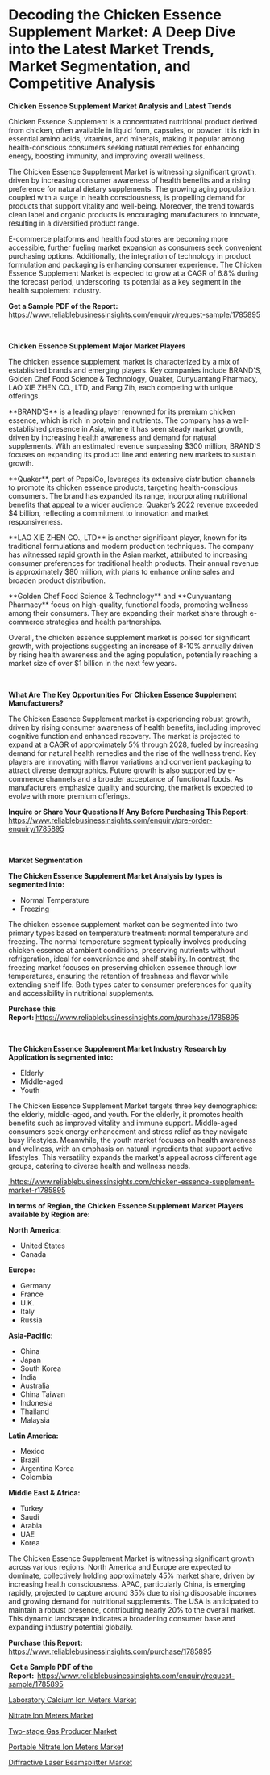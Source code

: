 <p><h1>Decoding the Chicken Essence Supplement Market: A Deep Dive into the Latest Market Trends, Market Segmentation, and Competitive Analysis</h1></p><p><strong>Chicken Essence Supplement Market Analysis and Latest Trends</strong></p>
<p><p>Chicken Essence Supplement is a concentrated nutritional product derived from chicken, often available in liquid form, capsules, or powder. It is rich in essential amino acids, vitamins, and minerals, making it popular among health-conscious consumers seeking natural remedies for enhancing energy, boosting immunity, and improving overall wellness. </p><p>The Chicken Essence Supplement Market is witnessing significant growth, driven by increasing consumer awareness of health benefits and a rising preference for natural dietary supplements. The growing aging population, coupled with a surge in health consciousness, is propelling demand for products that support vitality and well-being. Moreover, the trend towards clean label and organic products is encouraging manufacturers to innovate, resulting in a diversified product range. </p><p>E-commerce platforms and health food stores are becoming more accessible, further fueling market expansion as consumers seek convenient purchasing options. Additionally, the integration of technology in product formulation and packaging is enhancing consumer experience. The Chicken Essence Supplement Market is expected to grow at a CAGR of 6.8% during the forecast period, underscoring its potential as a key segment in the health supplement industry.</p></p>
<p><strong>Get a Sample PDF of the Report:&nbsp;</strong> <a href="https://www.reliablebusinessinsights.com/enquiry/request-sample/1785895?utm_campaign=57&utm_medium=2&utm_source=Github&utm_content=ia&utm_term=13102024&utm_id=chicken-essence-supplement">https://www.reliablebusinessinsights.com/enquiry/request-sample/1785895</a></p>
<p>&nbsp;</p>
<p><strong>Chicken Essence Supplement Major Market Players</strong></p>
<p><p>The chicken essence supplement market is characterized by a mix of established brands and emerging players. Key companies include BRAND'S, Golden Chef Food Science & Technology, Quaker, Cunyuantang Pharmacy, LAO XIE ZHEN CO., LTD, and Fang Zih, each competing with unique offerings.</p><p>**BRAND'S** is a leading player renowned for its premium chicken essence, which is rich in protein and nutrients. The company has a well-established presence in Asia, where it has seen steady market growth, driven by increasing health awareness and demand for natural supplements. With an estimated revenue surpassing $300 million, BRAND'S focuses on expanding its product line and entering new markets to sustain growth.</p><p>**Quaker**, part of PepsiCo, leverages its extensive distribution channels to promote its chicken essence products, targeting health-conscious consumers. The brand has expanded its range, incorporating nutritional benefits that appeal to a wider audience. Quaker’s 2022 revenue exceeded $4 billion, reflecting a commitment to innovation and market responsiveness.</p><p>**LAO XIE ZHEN CO., LTD** is another significant player, known for its traditional formulations and modern production techniques. The company has witnessed rapid growth in the Asian market, attributed to increasing consumer preferences for traditional health products. Their annual revenue is approximately $80 million, with plans to enhance online sales and broaden product distribution.</p><p>**Golden Chef Food Science & Technology** and **Cunyuantang Pharmacy** focus on high-quality, functional foods, promoting wellness among their consumers. They are expanding their market share through e-commerce strategies and health partnerships.</p><p>Overall, the chicken essence supplement market is poised for significant growth, with projections suggesting an increase of 8-10% annually driven by rising health awareness and the aging population, potentially reaching a market size of over $1 billion in the next few years.</p></p>
<p>&nbsp;</p>
<p><strong>What Are The Key Opportunities For Chicken Essence Supplement Manufacturers?</strong></p>
<p><p>The Chicken Essence Supplement market is experiencing robust growth, driven by rising consumer awareness of health benefits, including improved cognitive function and enhanced recovery. The market is projected to expand at a CAGR of approximately 5% through 2028, fueled by increasing demand for natural health remedies and the rise of the wellness trend. Key players are innovating with flavor variations and convenient packaging to attract diverse demographics. Future growth is also supported by e-commerce channels and a broader acceptance of functional foods. As manufacturers emphasize quality and sourcing, the market is expected to evolve with more premium offerings.</p></p>
<p><strong>Inquire or Share Your Questions If Any Before Purchasing This Report:</strong> <a href="https://www.reliablebusinessinsights.com/enquiry/pre-order-enquiry/1785895?utm_campaign=57&utm_medium=2&utm_source=Github&utm_content=ia&utm_term=13102024&utm_id=chicken-essence-supplement">https://www.reliablebusinessinsights.com/enquiry/pre-order-enquiry/1785895</a></p>
<p>&nbsp;</p>
<p><strong>Market Segmentation</strong></p>
<p><strong>The Chicken Essence Supplement Market Analysis by types is segmented into:</strong></p>
<p><ul><li>Normal Temperature</li><li>Freezing</li></ul></p>
<p><p>The chicken essence supplement market can be segmented into two primary types based on temperature treatment: normal temperature and freezing. The normal temperature segment typically involves producing chicken essence at ambient conditions, preserving nutrients without refrigeration, ideal for convenience and shelf stability. In contrast, the freezing market focuses on preserving chicken essence through low temperatures, ensuring the retention of freshness and flavor while extending shelf life. Both types cater to consumer preferences for quality and accessibility in nutritional supplements.</p></p>
<p><strong>Purchase this Report:&nbsp;</strong><a href="https://www.reliablebusinessinsights.com/purchase/1785895?utm_campaign=57&utm_medium=2&utm_source=Github&utm_content=ia&utm_term=13102024&utm_id=chicken-essence-supplement">https://www.reliablebusinessinsights.com/purchase/1785895</a></p>
<p>&nbsp;</p>
<p><strong>The Chicken Essence Supplement Market Industry Research by Application is segmented into:</strong></p>
<p><ul><li>Elderly</li><li>Middle-aged</li><li>Youth</li></ul></p>
<p><p>The Chicken Essence Supplement Market targets three key demographics: the elderly, middle-aged, and youth. For the elderly, it promotes health benefits such as improved vitality and immune support. Middle-aged consumers seek energy enhancement and stress relief as they navigate busy lifestyles. Meanwhile, the youth market focuses on health awareness and wellness, with an emphasis on natural ingredients that support active lifestyles. This versatility expands the market's appeal across different age groups, catering to diverse health and wellness needs.</p></p>
<p><a href="https://www.reliablebusinessinsights.com/chicken-essence-supplement-market-r1785895?utm_campaign=57&utm_medium=2&utm_source=Github&utm_content=ia&utm_term=13102024&utm_id=chicken-essence-supplement">&nbsp;https://www.reliablebusinessinsights.com/chicken-essence-supplement-market-r1785895</a></p>
<p><strong>In terms of Region, the Chicken Essence Supplement Market Players available by Region are:</strong></p>
<p>
    <p> <strong> North America: </strong>
        <ul>
            <li>United States</li>
            <li>Canada</li>
        </ul>
        </p> 
    <p> <strong> Europe: </strong>
        <ul>
            <li>Germany</li>
            <li>France</li>
            <li>U.K.</li>
            <li>Italy</li>
            <li>Russia</li>
        </ul>
        </p> 
    <p> <strong> Asia-Pacific: </strong>
        <ul>
            <li>China</li>
            <li>Japan</li>
            <li>South Korea</li>
            <li>India</li>
            <li>Australia</li>
            <li>China Taiwan</li>
            <li>Indonesia</li>
            <li>Thailand</li>
            <li>Malaysia</li>
        </ul>
        </p> 
    <p> <strong> Latin America: </strong>
        <ul>
            <li>Mexico</li>
            <li>Brazil</li>
            <li>Argentina Korea</li>
            <li>Colombia</li>
        </ul>
        </p> 
    <p> <strong> Middle East & Africa: </strong>
        <ul>
            <li>Turkey</li>
            <li>Saudi</li>
            <li>Arabia</li>
            <li>UAE</li>
            <li>Korea</li>
        </ul>
    </p>
    </p>
<p><p>The Chicken Essence Supplement Market is witnessing significant growth across various regions. North America and Europe are expected to dominate, collectively holding approximately 45% market share, driven by increasing health consciousness. APAC, particularly China, is emerging rapidly, projected to capture around 35% due to rising disposable incomes and growing demand for nutritional supplements. The USA is anticipated to maintain a robust presence, contributing nearly 20% to the overall market. This dynamic landscape indicates a broadening consumer base and expanding industry potential globally.</p></p>
<p><strong>Purchase this Report: </strong><a href="https://www.reliablebusinessinsights.com/purchase/1785895?utm_campaign=57&utm_medium=2&utm_source=Github&utm_content=ia&utm_term=13102024&utm_id=chicken-essence-supplement">https://www.reliablebusinessinsights.com/purchase/1785895</a></p>
<p>&nbsp;<strong>Get a Sample PDF of the Report:&nbsp;&nbsp;</strong><a href="https://www.reliablebusinessinsights.com/enquiry/request-sample/1785895?utm_campaign=57&utm_medium=2&utm_source=Github&utm_content=ia&utm_term=13102024&utm_id=chicken-essence-supplement">https://www.reliablebusinessinsights.com/enquiry/request-sample/1785895</a></p>
<p><strong></strong></p>
<p><p><a href="https://www.linkedin.com/pulse/global-laboratory-calcium-ion-meters-market-trends-pvftc?utm_campaign=57&utm_medium=2&utm_source=Github&utm_content=ia&utm_term=13102024&utm_id=chicken-essence-supplement">Laboratory Calcium Ion Meters Market</a></p><p><a href="https://www.linkedin.com/pulse/navigating-global-nitrate-ion-meters-market-from-trends-strategy-xj3oe?utm_campaign=57&utm_medium=2&utm_source=Github&utm_content=ia&utm_term=13102024&utm_id=chicken-essence-supplement">Nitrate Ion Meters Market</a></p><p><a href="https://github.com/lourdestd6bs/Market-Research-Report-List-1/blob/main/two-stage-gas-producer-market.md?utm_campaign=57&utm_medium=2&utm_source=Github&utm_content=ia&utm_term=13102024&utm_id=chicken-essence-supplement">Two-stage Gas Producer Market</a></p><p><a href="https://www.linkedin.com/pulse/regional-adaptations-global-portable-nitrate-ion-meters-market-jghce?utm_campaign=57&utm_medium=2&utm_source=Github&utm_content=ia&utm_term=13102024&utm_id=chicken-essence-supplement">Portable Nitrate Ion Meters Market</a></p><p><a href="https://github.com/haydee0czminge/Market-Research-Report-List-1/blob/main/diffractive-laser-beamsplitter-market.md?utm_campaign=57&utm_medium=2&utm_source=Github&utm_content=ia&utm_term=13102024&utm_id=chicken-essence-supplement">Diffractive Laser Beamsplitter Market</a></p></p>